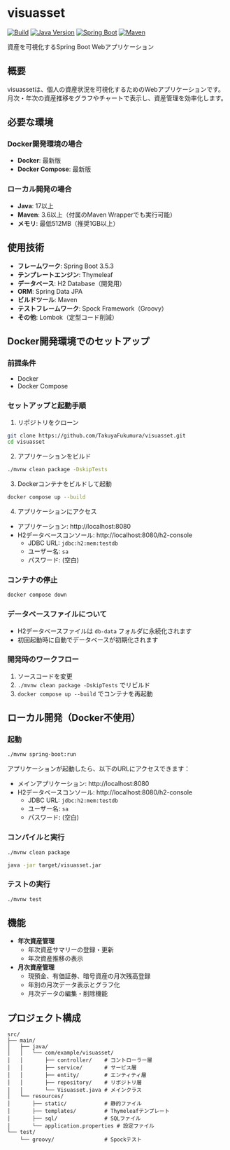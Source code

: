 # visuasset

[![Build](https://github.com/TakuyaFukumura/visuasset/actions/workflows/build.yml/badge.svg)](https://github.com/TakuyaFukumura/visuasset/actions/workflows/build.yml)
[![Java Version](https://img.shields.io/badge/Java-17-blue.svg)](https://openjdk.org/projects/jdk/17/)
[![Spring Boot](https://img.shields.io/badge/Spring%20Boot-3.5.3-brightgreen.svg)](https://spring.io/projects/spring-boot)
[![Maven](https://img.shields.io/badge/Maven-3.6+-red.svg)](https://maven.apache.org/)

資産を可視化するSpring Boot Webアプリケーション

## 概要

visuassetは、個人の資産状況を可視化するためのWebアプリケーションです。
月次・年次の資産推移をグラフやチャートで表示し、資産管理を効率化します。

## 必要な環境

### Docker開発環境の場合
- **Docker**: 最新版
- **Docker Compose**: 最新版

### ローカル開発の場合
- **Java**: 17以上
- **Maven**: 3.6以上（付属のMaven Wrapperでも実行可能）
- **メモリ**: 最低512MB（推奨1GB以上）

## 使用技術

- **フレームワーク**: Spring Boot 3.5.3
- **テンプレートエンジン**: Thymeleaf
- **データベース**: H2 Database（開発用）
- **ORM**: Spring Data JPA
- **ビルドツール**: Maven
- **テストフレームワーク**: Spock Framework（Groovy）
- **その他**: Lombok（定型コード削減）

## Docker開発環境でのセットアップ

### 前提条件
- Docker
- Docker Compose

### セットアップと起動手順

1. リポジトリをクローン
```bash
git clone https://github.com/TakuyaFukumura/visuasset.git
cd visuasset
```

2. アプリケーションをビルド
```bash
./mvnw clean package -DskipTests
```

3. Dockerコンテナをビルドして起動
```bash
docker compose up --build
```

4. アプリケーションにアクセス
- アプリケーション: http://localhost:8080
- H2データベースコンソール: http://localhost:8080/h2-console
  - JDBC URL: `jdbc:h2:mem:testdb`
  - ユーザー名: `sa`
  - パスワード: (空白)

### コンテナの停止
```bash
docker compose down
```

### データベースファイルについて
- H2データベースファイルは `db-data` フォルダに永続化されます
- 初回起動時に自動でデータベースが初期化されます

### 開発時のワークフロー
1. ソースコードを変更
2. `./mvnw clean package -DskipTests` でリビルド
3. `docker compose up --build` でコンテナを再起動

## ローカル開発（Docker不使用）

### 起動
```bash
./mvnw spring-boot:run
```

アプリケーションが起動したら、以下のURLにアクセスできます：
- メインアプリケーション: http://localhost:8080
- H2データベースコンソール: http://localhost:8080/h2-console
  - JDBC URL: `jdbc:h2:mem:testdb`
  - ユーザー名: `sa`
  - パスワード: (空白)
### コンパイルと実行
```bash
./mvnw clean package
```
```bash
java -jar target/visuasset.jar
```

### テストの実行
```bash
./mvnw test
```

## 機能
- **年次資産管理**
  - 年次資産サマリーの登録・更新
  - 年次資産推移の表示
- **月次資産管理**
  - 現預金、有価証券、暗号資産の月次残高登録
  - 年別の月次データ表示とグラフ化
  - 月次データの編集・削除機能

## プロジェクト構成

```
src/
├── main/
│   ├── java/
│   │   └── com/example/visuasset/
│   │       ├── controller/    # コントローラー層
│   │       ├── service/       # サービス層
│   │       ├── entity/        # エンティティ層
│   │       ├── repository/    # リポジトリ層
│   │       └── Visuasset.java # メインクラス
│   └── resources/
│       ├── static/            # 静的ファイル
│       ├── templates/         # Thymeleafテンプレート
│       ├── sql/               # SQLファイル
│       └── application.properties # 設定ファイル
└── test/
    └── groovy/                # Spockテスト
```
